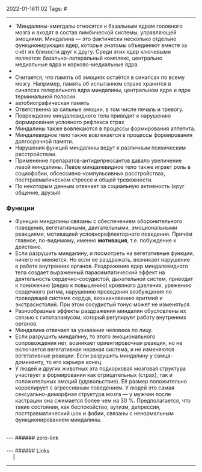2022-01-1611:02
Tags: #

---
- `Миндалины-амигдалы относятся к базальным ядрам головного мозга и входят в состав лимбической системы, управляющей эмоциями. Миндалина — это фактически несколько отдельно функционирующих ядер, которые анатомы объединяют вместе за счёт их близости друг к другу. Среди этих ядер ключевыми являются: базально-латеральный комплекс, центрально медиальные ядра и корково-медиальные ядра.
- 
- Считается, что память об эмоциях остаётся в синапсах по всему мозгу. Например, память об испытанном страхе хранится в синапсах латерального ядра миндалины, центральном ядре и ядре терминальной полоски.
- автобиографическая память
- Ответственна за сильные эмоции, в том числе печаль и тревогу.
- Повреждение миндалевидного тела приводит к нарушению формирования условного рефлекса страх
- Миндалины также вовлекаются в процессы формирования аппетита.
- Миндалевидное тело также вовлекается в процессы формирования долгосрочной памяти.
- Нарушения функций миндалины ведут к различным психическим расстройствам.
- Применение препаратов-антидепрессантов давало увеличение левой миндалины. Левое миндалевидное тело также играет роль в социофобии, обсессивно-компульсивных расстройствах, посттравматическом стрессе и общей тревожности. 
- По некоторым данным отвечает за социальную активность (круг общение, друзья)
### Функции
- Функции миндалины связаны с обеспечением оборонительного поведения, вегетативными, двигательными, эмоциональными реакциями, мотивацией условнорефлекторного поведения. Причём главное, по-видимому, именно **мотивация**, т.е. побуждение к действию.
- Если разрушить миндалину, и посмотреть на вегетативные функции, ничего не меняется. Но если ее раздражать, возникает нарушение  в работе внутренних органов. Раздражение ядер миндалевидного тела создает выраженный парасимпатический эффект на деятельность сердечно-сосудистой, дыхательной систем, приводит к понижению (редко к повышению) кровяного давления, урежению сердечного ритма, нарушению проведения возбуждения по проводящей системе сердца, возникновению аритмий и экстрасистолий. При этом сосудистый тонус может не изменяться.
- Разнообразные эффекты раздражения миндалин обусловлены их связью с гипоталамусом, который регулирует работу внутренних органов.
- Миндалина отвечает за узнавание человека по лицу.
- Если разрушить миндалину, то этого эмоционального сопровождения нет, возникает ориентировочная реакция, но не включается вегетативная нервная система, и не изменяются вегетативные реакции. Если разрушить миндалину у самца-доминанту, то его карьере конец.
- У людей и других животных эта подкорковая мозговая структура участвует в формировании как отрицательных (страх), так и положительных эмоций (удовольствие). Её размер положительно коррелирует с агрессивным поведением. У людей это самая сексуально-диморфная структура мозга — у мужчин после кастрации она сжимается более чем на 30 %. Предполагается, что такие состояния, как беспокойство, аутизм, депрессия, посттравматический шок и фобии, связаны с ненормальным функционированием миндалины.

</br>
---
###### zero-link </br>

</br>
---
###### Links </br>
 &emsp; | &emsp; 


---